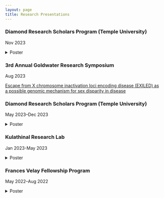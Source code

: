 ```yaml
---
layout: page
title: Research Presentations
---
```


### Diamond Research Scholars Program (Temple University)
Nov 2023

<details>
  <summary>Poster</summary>
  
  <img id="/images/fall_2023_poster.png" alt="Poster Image" width="300"/>
  
</details>

### 3rd Annual Goldwater Research Symposium
Aug 2023


[Escape from X chromosome inactivation loci encoding disease (EXILED) as a possible genomic mechanism for sex disparity in disease](Goldwater_presentation.pdf)

### Diamond Research Scholars Program (Temple University)
May 2023–Dec 2023

<details>
  <summary>Poster</summary>
  <img ![_config.yml]({{ site.baseurl }}/images/EscapefromXinactivation_and_disease_investingaGenomicMechanism_for_SexDisparities_in_nonReproductive_cancers.png)/>
</details>


### Kulathinal Research Lab 
Jan 2023-May 2023

<details>
  <summary>Poster</summary>
  ![_config.yml]({{ site.baseurl }}/images/Escape_from_Xinactivation_InvestigatingaGenomicMechanism_for_sexDisparites_in_disease.png)
</details>

### Frances Velay Fellowship Program 
May 2022–Aug 2022

<details>
  <summary>Poster</summary>
  ![_config.yml]({{ site.baseurl }}/images/TestingEXITSas_aGenomicMechanism_for_MaleBiasedCancers.png)
</details>


